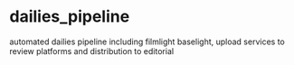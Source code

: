 # dailies_pipeline
automated dailies pipeline including filmlight baselight, upload services to review platforms and distribution to editorial
